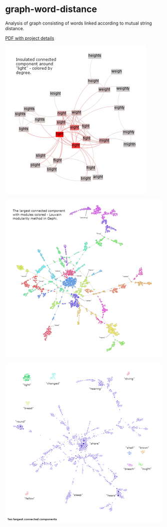graph-word-distance
===================

Analysis of graph consisting of words linked according to mutual string distance.

[PDF with project details](Raffael-Vogler-graph-word-distances.pdf)

![](pics/component-light.png)

![](pics/largest-component.png)

![](pics/ten-largest-components.png)
